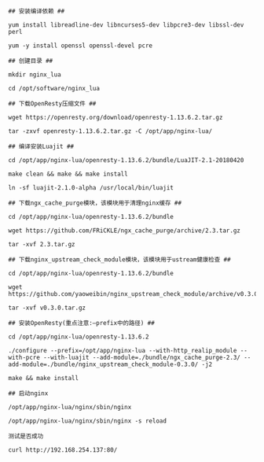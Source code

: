 
	## 安装编译依赖 ##

	yum install libreadline-dev libncurses5-dev libpcre3-dev libssl-dev perl

	yum -y install openssl openssl-devel pcre

	## 创建目录 ##

	mkdir nginx_lua

	cd /opt/software/nginx_lua   

	## 下载OpenResty压缩文件 ##

	wget https://openresty.org/download/openresty-1.13.6.2.tar.gz	

	tar -zxvf openresty-1.13.6.2.tar.gz -C /opt/app/nginx-lua/  

	## 编译安装Luajit ##
	
	cd /opt/app/nginx-lua/openresty-1.13.6.2/bundle/LuaJIT-2.1-20180420   
	
	make clean && make && make install    

	ln -sf luajit-2.1.0-alpha /usr/local/bin/luajit

	## 下载ngx_cache_purge模块，该模块用于清理nginx缓存 ##

	cd /opt/app/nginx-lua/openresty-1.13.6.2/bundle   

	wget https://github.com/FRiCKLE/ngx_cache_purge/archive/2.3.tar.gz

	tar -xvf 2.3.tar.gz

	## 下载nginx_upstream_check_module模块，该模块用于ustream健康检查 ##
	
	cd /opt/app/nginx-lua/openresty-1.13.6.2/bundle   

	wget https://github.com/yaoweibin/nginx_upstream_check_module/archive/v0.3.0.tar.gz

	tar -xvf v0.3.0.tar.gz		

	## 安装OpenResty(重点注意:–prefix中的路径) ##

	cd /opt/app/nginx-lua/openresty-1.13.6.2

	./configure --prefix=/opt/app/nginx-lua --with-http_realip_module --with-pcre --with-luajit --add-module=./bundle/ngx_cache_purge-2.3/ --add-module=./bundle/nginx_upstream_check_module-0.3.0/ -j2

	make && make install

	## 启动nginx

	/opt/app/nginx-lua/nginx/sbin/nginx

 	/opt/app/nginx-lua/nginx/sbin/nginx -s reload

	测试是否成功

	curl http://192.168.254.137:80/
